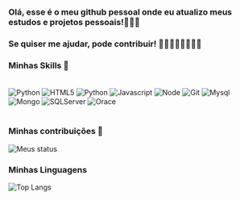 ### Olá, esse é o meu github pessoal onde eu atualizo meus estudos e projetos pessoais!👋🎉🎉
### Se quiser me ajudar, pode contribuir! 💪🏻💪🏻💪🏻💪🏻
### Minhas Skills 📖 
<div style="display: inline_block"><br/>
<img align=center alt="Python" src="https://img.shields.io/badge/Python-3776AB?style=for-the-badge&logo=python&logoColor=white"/>
<img align=center alt="HTML5" src="https://img.shields.io/badge/HTML-239120?style=for-the-badge&logo=html5&logoColor=white](https://img.shields.io/badge/HTML5-E34F26?style=for-the-badge&logo=html5&logoColor=white"/>
<img align=center alt="Python" src="https://img.shields.io/badge/CSS-239120?&style=for-the-badge&logo=css3&logoColor=white"/>
<img align=center alt="Javascript" src="https://img.shields.io/badge/JavaScript-F7DF1E?style=for-the-badge&logo=javascript&logoColor=black"/>
<img align=center alt="Node" src="https://img.shields.io/badge/Node.js-43853D?style=for-the-badge&logo=node.js&logoColor=white"/>
<img align=center alt="Git" src="https://img.shields.io/badge/GitHub-100000?style=for-the-badge&logo=github&logoColor=white"/>
<img align=center alt="Mysql" src="https://img.shields.io/badge/MySQL-00000F?style=for-the-badge&logo=mysql&logoColor=white"/>
<img align=center alt="Mongo" src="https://img.shields.io/badge/MongoDB-4EA94B?style=for-the-badge&logo=mongodb&logoColor=white"/>
<img align=center alt="SQLServer" src="https://img.shields.io/badge/Microsoft_SQL_Server-CC2927?style=for-the-badge&logo=microsoft-sql-server&logoColor=white"/>
<img align=center alt="Orace" src="https://img.shields.io/badge/Oracle-F80000?style=for-the-badge&logo=oracle&logoColor=black"/>
</div><br/>

### Minhas contribuições 🚀

![Meus status ](https://github-readme-stats.vercel.app/api?username=Cristiano-Barbosa-commits&show_icons=true&theme=radical)

### Minhas Linguagens
![Top Langs](https://github-readme-stats.vercel.app/api/top-langs/?username=Cristiano-Barbosa-commits&layout=compact)

